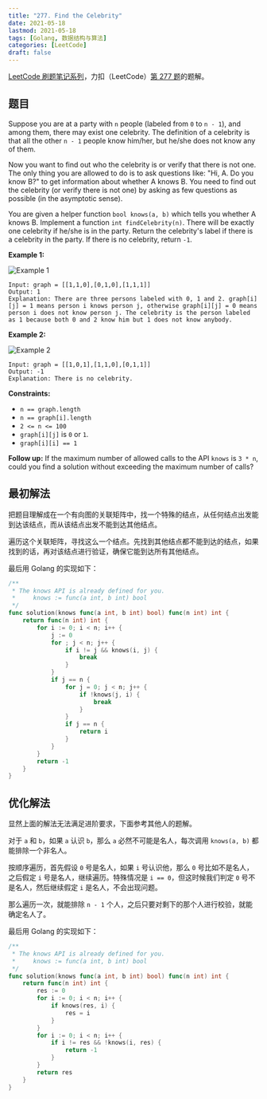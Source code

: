 ```yaml
---
title: "277. Find the Celebrity"
date: 2021-05-18
lastmod: 2021-05-18
tags: [Golang, 数据结构与算法]
categories: [LeetCode]
draft: false
---
```


[LeetCode 刷题笔记系列](/posts/leetcode/leetcode)，力扣（LeetCode）[第 277 题](https://leetcode-cn.com/problems/find-the-celebrity)的题解。

<!--more-->

## 题目

Suppose you are at a party with `n` people (labeled from `0` to `n - 1`), and among them, there may exist one celebrity. The definition of a celebrity is that all the other `n - 1` people know him/her, but he/she does not know any of them.

Now you want to find out who the celebrity is or verify that there is not one. The only thing you are allowed to do is to ask questions like: "Hi, A. Do you know B?" to get information about whether A knows B. You need to find out the celebrity (or verify there is not one) by asking as few questions as possible (in the asymptotic sense).

You are given a helper function `bool knows(a, b)` which tells you whether A knows B. Implement a function `int findCelebrity(n)`. There will be exactly one celebrity if he/she is in the party. Return the celebrity's label if there is a celebrity in the party. If there is no celebrity, return `-1`.

**Example 1:**

![Example 1](/images/leetcode/daily/277-find-the-celebrity/277_example_1_bold.png)

```text
Input: graph = [[1,1,0],[0,1,0],[1,1,1]]
Output: 1
Explanation: There are three persons labeled with 0, 1 and 2. graph[i][j] = 1 means person i knows person j, otherwise graph[i][j] = 0 means person i does not know person j. The celebrity is the person labeled as 1 because both 0 and 2 know him but 1 does not know anybody.
```

**Example 2:**

![Example 2](/images/leetcode/daily/277-find-the-celebrity/277_example_2.png)

```text
Input: graph = [[1,0,1],[1,1,0],[0,1,1]]
Output: -1
Explanation: There is no celebrity.
```

**Constraints:**

- `n == graph.length`
- `n == graph[i].length`
- `2 <= n <= 100`
- `graph[i][j]` is `0` or `1`.
- `graph[i][i] == 1`

**Follow up:** If the maximum number of allowed calls to the API `knows` is `3 * n`, could you find a solution without exceeding the maximum number of calls?

## 最初解法

把题目理解成在一个有向图的关联矩阵中，找一个特殊的结点，从任何结点出发能到达该结点，而从该结点出发不能到达其他结点。

遍历这个关联矩阵，寻找这么一个结点。先找到其他结点都不能到达的结点，如果找到的话，再对该结点进行验证，确保它能到达所有其他结点。

最后用 Golang 的实现如下：

```go
/**
 * The knows API is already defined for you.
 *     knows := func(a int, b int) bool
 */
func solution(knows func(a int, b int) bool) func(n int) int {
    return func(n int) int {
        for i := 0; i < n; i++ {
            j := 0
            for ; j < n; j++ {
                if i != j && knows(i, j) {
                    break
                }
            }
            if j == n {
                for j = 0; j < n; j++ {
                    if !knows(j, i) {
                        break
                    }
                }
                if j == n {
                    return i
                }
            }
        }
        return -1
    }
}
```

## 优化解法

显然上面的解法无法满足进阶要求，下面参考其他人的题解。

对于 `a` 和 `b`，如果 `a` 认识 `b`，那么 `a` 必然不可能是名人，每次调用 `knows(a, b)` 都能排除一个非名人。

按顺序遍历，首先假设 `0` 号是名人，如果 `i` 号认识他，那么 `0` 号比如不是名人，之后假定 `i` 号是名人，继续遍历。特殊情况是 `i == 0`，但这时候我们判定 `0` 号不是名人，然后继续假定 `i` 是名人，不会出现问题。

那么遍历一次，就能排除 `n - 1` 个人，之后只要对剩下的那个人进行校验，就能确定名人了。

最后用 Golang 的实现如下：

```go
/**
 * The knows API is already defined for you.
 *     knows := func(a int, b int) bool
 */
func solution(knows func(a int, b int) bool) func(n int) int {
    return func(n int) int {
        res := 0
        for i := 0; i < n; i++ {
            if knows(res, i) {
                res = i
            }
        }
        for i := 0; i < n; i++ {
            if i != res && !knows(i, res) {
                return -1
            }
        }
        return res
    }
}
```
